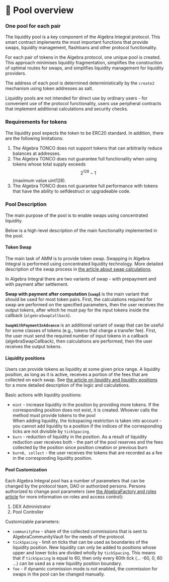 # 🧺 Pool overview

### One pool for each pair

The liquidity pool is a key component of the Algebra Integral protocol. This smart contract implements the most important functions that provide swaps, liquidity management, flashloans and other protocol functionality.

For each pair of tokens in the Algebra protocol, one unique pool is created. This approach minimises liquidity fragmentation, simplifies the construction of optimal routes for swaps, and simplifies liquidity management for liquidity providers.

The address of each pool is determined deterministically by the `create2` mechanism using token addresses as salt.

Liquidity pools are not intended for direct use by ordinary users - for convenient use of the protocol functionality, users use peripheral contracts that implement additional calculations and security checks.

### Requirements for tokens

The liquidity pool expects the token to be ERC20 standard. In addition, there are the following limitations:

1. The Algebra TONCO does not support tokens that can arbitrarily reduce balances at addresses.
2. The Algebra TONCO does not guarantee full functionality when using tokens whose total supply exceeds $$2^{128} -1$$(maximum value uint128).
3. The Algebra TONCO does not guarantee full performance with tokens that have the ability to selfdestruct or upgradeable code.

### Pool Description

The main purpose of the pool is to enable swaps using concentrated liquidity.

Below is a high-level description of the main functionality implemented in the pool.

#### Token Swap

The main task of AMM is to provide token swap. Swapping in Algebra Integral is performed using concentrated liquidity technology. More detailed description of the swap process in [the article about swap calculations](swap-calculation.md).

In Algebra Integral there are two variants of swap - with prepayment and with payment after settlement.

**Swap with payment after computation (`swap`)** is the main variant that should be used for most token pairs. First, the calculations required for swap are performed on the specified parameters, then the user receives the output tokens, after which he must pay for the input tokens inside the callback (`algebraSwapCallback`).

**`SwapWithPaymentInAdvance`** is an additional variant of swap that can be useful for some classes of tokens (e.g., tokens that charge a transfer fee). First, the user must send the required number of input tokens in a callback (algebraSwapCallback), then calculations are performed, then the user receives the output tokens.

#### Liquidity positions

Users can provide tokens as liquidity at some given price range. A liquidity position, as long as it is active, receives a portion of the fees that are collected on each swap. See [the article on liquidity and liquidity positions](liquidity-and-positions.md) for a more detailed description of the logic and calculations.

Basic actions with liquidity positions:

* `mint` - increase liquidity in the position by providing more tokens. If the corresponding position does not exist, it is created. Whoever calls the method must provide tokens to the pool\
  When adding liquidity, the tickspacing restriction is taken into account - you cannot add liquidity to a position if the indices of the corresponding ticks are not divisible by `tickSpacing`.
* `burn` - reduction of liquidity in the position. As a result of liquidity reduction user receives both - the part of the pool reserves and the fees collected by the position since position creation or previous burn
* `burn0, collect` - the user receives the tokens that are recorded as a fee in the corresponding liquidity position.

#### Pool Customization

Each Algebra Integral pool has a number of parameters that can be changed by the protocol team, DAO or authorized persons. Persons authorized to change pool parameters (see [the AlgebraFactory and roles article](../../core-logic/broken-reference/) for more information on roles and access control):

1. DEX Administrator
2. Pool Controller

Customizable parameters:

* `communityFee` - share of the collected commissions that is sent to AlgebraCommunityVault for the needs of the protocol.
* `tickSpacing` - limit on ticks that can be used as boundaries of the liquidity position. New liquidity can only be added to positions whose upper and lower ticks are divided wholly by `tickSpacing`. This means that if `tickSpacing` is equal to 60, then only every 60th tick (... -60, 0, 60 ...) can be used as a new liquidity position boundary.
* `fee` - if dynamic commission mode is not enabled, the commission for swaps in the pool can be changed manually.
